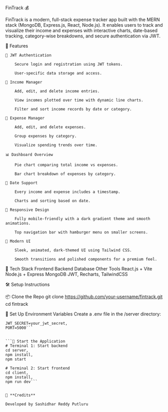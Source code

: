 FinTrack 💰

FinTrack is a modern, full-stack expense tracker app built with the MERN stack (MongoDB, Express.js, React, Node.js). It enables users to track and visualize their income and expenses with interactive charts, date-based tracking, category-wise breakdowns, and secure authentication via JWT.

🌟 Features

    🔐 JWT Authentication

        Secure login and registration using JWT tokens.

        User-specific data storage and access.

    💸 Income Manager

        Add, edit, and delete income entries.

        View incomes plotted over time with dynamic line charts.

        Filter and sort income records by date or category.

    🧾 Expense Manager

        Add, edit, and delete expenses.

        Group expenses by category.

        Visualize spending trends over time.

    📊 Dashboard Overview

        Pie chart comparing total income vs expenses.

        Bar chart breakdown of expenses by category.

    📅 Date Support

        Every income and expense includes a timestamp.

        Charts and sorting based on date.

    📱 Responsive Design

        Fully mobile-friendly with a dark gradient theme and smooth animations.

        Top navigation bar with hamburger menu on smaller screens.

    🌈 Modern UI

        Sleek, animated, dark-themed UI using Tailwind CSS.

        Smooth transitions and polished components for a premium feel.

🔧 Tech Stack
    Frontend	          Backend	        Database	        Other Tools
React.js + Vite	   Node.js + Express	  MongoDB	    JWT, Recharts, TailwindCSS

🛠️ Setup Instructions

📦 Clone the Repo
git clone https://github.com/your-username/fintrack.git
cd fintrack


🔐 Set Up Environment Variables
Create a .env file in the /server directory:

```MONGO_URI=your_mongodb_uri, 
JWT_SECRET=your_jwt_secret, 
PORT=5000```

    
```🚀 Start the Application
# Terminal 1: Start backend
cd server, 
npm install, 
npm start
      
# Terminal 2: Start frontend
cd client, 
npm install, 
npm run dev```


🙌 **Credits**

Developed by Sashidhar Reddy Putluru

    
